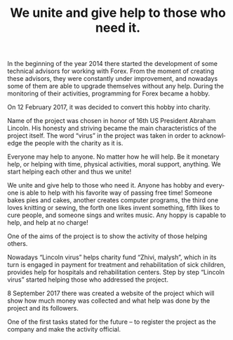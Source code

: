 ﻿---
layout: post

title: We unite and give help to those who need it.
meta: 12.02.2017
cover_img: 2017.02.12/logo.png
cover_fit: contain

category: news

lang: en
ref: lincoln_virus_start
---

In the beginning of the year 2014 there started the development of some technical advisors for working with Forex. 
From the moment of creating these advisors, they were constantly under improvement, and nowadays some of them are able to upgrade themselves without any help. 
During the monitoring of their activities, programming for Forex became a hobby. 

On 12 February 2017, it was decided to convert this hobby into charity.

Name of the project was chosen in honor of 16th US President Abraham Lincoln.
His honesty and striving became the main characteristics of the project itself.
The word “virus” in the project was taken in order to acknowledge the people with the charity as it is. 

Everyone may help to anyone.
No matter how he will help.
Be it monetary help, or helping with time, physical activities, moral support, anything. 
We start helping each other and thus we unite!

We unite and give help to those who need it.
Anyone has hobby and everyone is able to help with his favorite way of passing free time! 
Someone bakes pies and cakes, another creates computer programs, the third one loves knitting or sewing, the forth one likes invent something, fifth likes to cure people, and someone sings and writes music. 
Any hoppy is capable to help, and help at no charge!

One of the aims of the project is to show the activity of those helping others.

Nowadays “Lincoln virus” helps charity fund “Zhivi, malysh”, which in its turn is engaged in payment for treatment and rehabilitation of sick children, provides help for hospitals and rehabilitation centers.
Step by step “Lincoln virus” started helping those who addressed the project.

8 September 2017 there was created a website of the project which will show how much money was collected and what help was done by the project and its followers. 

One of the first tasks stated for the future – to register the project as the company and make the activity official.
